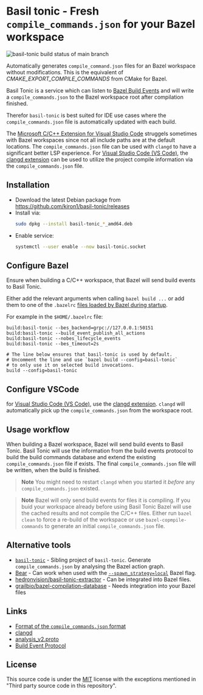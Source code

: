 # Basil tonic - Fresh `compile_commands.json` for your Bazel workspace

![basil-tonic build status of main branch](https://github.com/kiron1/basil-tonic/actions/workflows/main.yaml/badge.svg)

Automatically generates `compile_command.json` files for an Bazel workspace
without modifications. This is the equivalent of _CMAKE_EXPORT_COMPILE_COMMANDS_
from CMake for Bazel.

Basil Tonic is a service which can listen to
[Bazel Build Events](https://bazel.build/remote/bep) and will write a
`compile_commands.json` to the Bazel workspace root after compilation finished.

Therefor `basil-tonic` is best suited for IDE use cases where the
`compile_commands.json` file is automatically updated with each build.

The
[Microsoft C/C++ Extension for Visual Studio Code](https://marketplace.visualstudio.com/items?itemName=ms-vscode.cpptools)
struggels sometimes with Bazel workspaces since not all include paths are at the
default locations. The `compile_commands.json` file can be used with `clangd` to
have a significant better LSP experience. For
[Visual Studio Code (VS Code)][vscode], the
[clangd extension][llvm-vs-code-extensions.vscode-clangd] can be used to utilize
the project compile information via the `compile_commands.json` file.

## Installation

- Download the latest Debian package from
  https://github.com/kiron1/basil-tonic/releases
- Install via:
  ```sh
  sudo dpkg --install basil-tonic_*_amd64.deb
  ```
- Enable service:
  ```sh
  systemctl --user enable --now basil-tonic.socket
  ```

## Configure Bazel

Ensure when building a C/C++ workspace, that Bazel will send build events to
Basil Tonic.

Either add the relevant arguments when calling `bazel build ...` or add them to
one of the `.bazelrc` [files loaded by Bazel during startup][bazelrc].

For example in the `$HOME/.bazelrc` file:

```
build:basil-tonic --bes_backend=grpc://127.0.0.1:50151
build:basil-tonic --build_event_publish_all_actions
build:basil-tonic --nobes_lifecycle_events
build:basil-tonic --bes_timeout=2s

# The line below ensures that basil-tonic is used by default.
# Uncomment the line and use `bazel build --config=basil-tonic`
# to only use it on selected build invocations.
build --config=basil-tonic
```

## Configure VSCode

for [Visual Studio Code (VS Code)][vscode], use the
[clangd extension][llvm-vs-code-extensions.vscode-clangd]. `clangd` will
automatically pick up the `compile_commands.json` from the workspace root.

[vscode]: https://code.visualstudio.com/ "Visual Studio Code"
[llvm-vs-code-extensions.vscode-clangd]: https://marketplace.visualstudio.com/items?itemName=llvm-vs-code-extensions.vscode-clangd "clangd - C/C++ completion, navigation, and insights"
[bazelrc]: https://bazel.build/run/bazelrc "Write bazelrc configuration files"

## Usage workflow

When building a Bazel workspace, Bazel will send build events to Basil Tonic.
Basil Tonic will use the information from the build events protocol to build the
build commands database and extend the existing `compile_commands.json` file if
exists. The final `compile_commands.json` file will be written, when the build
is finished.

<!-- deno-fmt-ignore-start -->

> **Note**
> You might need to restart `clangd` when you started it _before_ any
> `compile_commands.json` existed.

> **Note**
> Bazel will only send build events for files it is compiling. If you buid your
> workspace already before using Basil Tonic Bazel will use the cached results
> and not compile the C/C++ files. Either run `bazel clean` to force a re-build
> of the workspace or use `bazel-copmpile-commands` to generate an initial
> `compile_commands.json` file.

<!-- deno-fmt-ignore-end -->

## Alternative tools

- [`basil-tonic`](https://github.com/kiron1/basil-tonic) -
  Sibling project of `basil-tonic`. Generate `compile_commands.json` by
  analysing the Bazel action graph.
- [Bear](https://github.com/rizsotto/Bear) - Can work when used with the
  [`--spawn_strategy=local`](https://docs.bazel.build/versions/main/user-manual.html#flag--spawn_strategy)
  Bazel flag.
- [hedronvision/basil-tonic-extractor](https://github.com/hedronvision/basil-tonic-extractor) -
  Can be integrated into Bazel files.
- [grailbio/bazel-compilation-database](https://github.com/grailbio/bazel-compilation-database) -
  Needs integration into your Bazel files

## Links

- [Format of the `compile_commands.json` format](https://clang.llvm.org/docs/JSONCompilationDatabase.html)
- [clangd](https://clangd.llvm.org/)
- [analysis_v2.proto](https://github.com/bazelbuild/bazel/blob/master/src/main/protobuf/analysis_v2.proto)
- [Build Event Protocol](https://bazel.build/remote/bep)

## License

This source code is under the [MIT](https://opensource.org/licenses/MIT) license
with the exceptions mentioned in "Third party source code in this repository".
